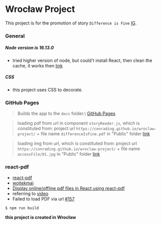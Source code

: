 # Wrocław Project

This project is for the promotion of story `Difference is Fine` [IG](https://www.instagram.com/differenceisfine/).


### General
##### Node version is 16.13.0

* tried higher version of node, but could't install React, then clean the cache, it works then [link](https://reactgo.com/npm-clear-cache/)

##### CSS

* this project uses CSS to decorate.


### GitHub Pages

> Builds the app to the `docs` folder.\ [GitHub Pages](https://conrading.github.io/wroclaw-project/) 

> loading pdf from url in component `storyReader.js`, which is constituted from: project url `https://conrading.github.io/wroclaw-project/` + file name `differenceIsFine.pdf` in "Public" folder [link](https://conrading.github.io/wroclaw-project/differenceIsFine.pdf)

> loading img from url, which is constituted from: project url `https://conrading.github.io/wroclaw-project/` + file name `accessFile/01.jpg` in "Public" folder [link](https://conrading.github.io/wroclaw-project/accessFile/01.jpg)

> 


### react-pdf

* [react-pdf](https://react-pdf.org/) 
* [wojtekmaj](https://github.com/wojtekmaj/react-pdf/tree/main)
* [Display online/offline pdf files in React using react-pdf](https://dev.to/mohitkyadav/display-online-offline-pdf-files-in-react-using-react-pdf-2482)
* referring to [video](https://www.youtube.com/watch?v=0FRyKY_PMLE)
* Failed to load PDF via url [#157](https://github.com/wojtekmaj/react-pdf/issues/157)

```
$ npm run build
```
**this project is created in Wrocław**

